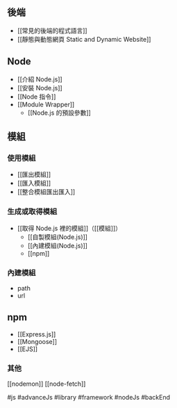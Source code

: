 ## 後端
- [[常見的後端的程式語言]]
- [[靜態與動態網頁 Static and Dynamic Website]]

## Node
- [[介紹 Node.js]]
- [[安裝 Node.js]]
- [[Node 指令]]
- [[Module Wrapper]]
	- [[Node.js 的預設參數]]

## 模組
### 使用模組
- [[匯出模組]]
- [[匯入模組]]
- [[整合模組匯出匯入]]

### 生成或取得模組
- [[取得 Node.js 裡的模組]]（[[模組]]）
	- [[自製模組(Node.js)]]
	- [[內建模組(Node.js)]]
	- [[npm]]

### 內建模組
- path
- url
## npm
- [[Express.js]]
- [[Mongoose]]
- [[EJS]]

### 其他
[[nodemon]]
[[node-fetch]]




#js #advanceJs #library #framework #nodeJs #backEnd
